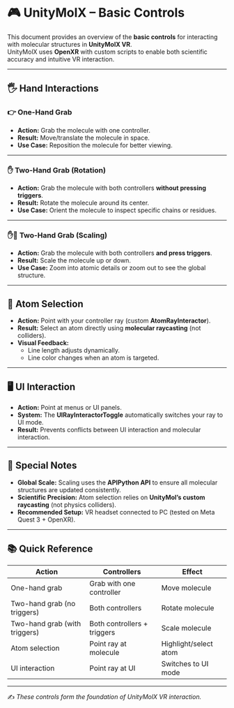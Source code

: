 # 🎮 UnityMolX – Basic Controls

This document provides an overview of the **basic controls** for interacting with molecular structures in **UnityMolX VR**.  
UnityMolX uses **OpenXR** with custom scripts to enable both scientific accuracy and intuitive VR interaction.  

---

## 🖐️ Hand Interactions

### 👉 One-Hand Grab
- **Action:** Grab the molecule with one controller.  
- **Result:** Move/translate the molecule in space.  
- **Use Case:** Reposition the molecule for better viewing.  

---

### ✋ Two-Hand Grab (Rotation)
- **Action:** Grab the molecule with both controllers **without pressing triggers**.  
- **Result:** Rotate the molecule around its center.  
- **Use Case:** Orient the molecule to inspect specific chains or residues.  

---

### ✋🔫 Two-Hand Grab (Scaling)
- **Action:** Grab the molecule with both controllers **and press triggers**.  
- **Result:** Scale the molecule up or down.  
- **Use Case:** Zoom into atomic details or zoom out to see the global structure.  

---

## 🎯 Atom Selection
- **Action:** Point with your controller ray (custom **AtomRayInteractor**).  
- **Result:** Select an atom directly using **molecular raycasting** (not colliders).  
- **Visual Feedback:**  
  - Line length adjusts dynamically.  
  - Line color changes when an atom is targeted.  

---

## 🖥️ UI Interaction
- **Action:** Point at menus or UI panels.  
- **System:** The **UIRayInteractorToggle** automatically switches your ray to UI mode.  
- **Result:** Prevents conflicts between UI interaction and molecular interaction.  

---

## 🧪 Special Notes
- **Global Scale:** Scaling uses the **APIPython API** to ensure all molecular structures are updated consistently.  
- **Scientific Precision:** Atom selection relies on **UnityMol’s custom raycasting** (not physics colliders).  
- **Recommended Setup:** VR headset connected to PC (tested on Meta Quest 3 + OpenXR).  

---

## 📚 Quick Reference
| Action                          | Controllers                | Effect                  |
|---------------------------------|----------------------------|-------------------------|
| One-hand grab                   | Grab with one controller   | Move molecule           |
| Two-hand grab (no triggers)     | Both controllers           | Rotate molecule         |
| Two-hand grab (with triggers)   | Both controllers + triggers| Scale molecule          |
| Atom selection                  | Point ray at molecule      | Highlight/select atom   |
| UI interaction                  | Point ray at UI            | Switches to UI mode     |

---

✍️ *These controls form the foundation of UnityMolX VR interaction.*
